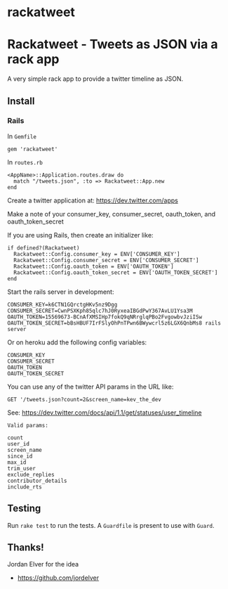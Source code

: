 rackatweet
==========

# Rackatweet - Tweets as JSON via a rack app

A very simple rack app to provide a twitter timeline as JSON.

## Install

### Rails

In `Gemfile`

    gem 'rackatweet'

In `routes.rb`

    <AppName>::Application.routes.draw do
      match "/tweets.json", :to => Rackatweet::App.new
    end
    
Create a twitter application at: https://dev.twitter.com/apps

Make a note of your consumer_key, consumer_secret, oauth_token, and oauth_token_secret

If you are using Rails, then create an initializer like:

    if defined?(Rackatweet)
      Rackatweet::Config.consumer_key = ENV['CONSUMER_KEY']
      Rackatweet::Config.consumer_secret = ENV['CONSUMER_SECRET']
      Rackatweet::Config.oauth_token = ENV['OAUTH_TOKEN']
      Rackatweet::Config.oauth_token_secret = ENV['OAUTH_TOKEN_SECRET']
    end

Start the rails server in development:
    
    CONSUMER_KEY=k6CTN1GQrctgHKv5nz9Dgg CONSUMER_SECRET=CwnPSXKph85qlc7hJ0RyxeaIBGdPwY367AvLU1Ysa3M OAUTH_TOKEN=15569673-BCnAfXMSIHp7fokQ9qNRrglqPBo2FvgowbvJziISw OAUTH_TOKEN_SECRET=bBsHBUF7IrFSlyOhPnTPwn6BWywcrl5z6LGX6QnbMs8 rails server

Or on heroku add the following config variables:

    CONSUMER_KEY
    CONSUMER_SECRET
    OAUTH_TOKEN
    OAUTH_TOKEN_SECRET


You can use any of the twitter API params in the URL like:

    GET '/tweets.json?count=2&screen_name=kev_the_dev

See: https://dev.twitter.com/docs/api/1.1/get/statuses/user_timeline
  
    Valid params:

    count
    user_id
    screen_name
    since_id
    max_id
    trim_user
    exclude_replies
    contributor_details
    include_rts
    
## Testing

Run `rake test` to run the tests. A `Guardfile` is present to use with `Guard`.

## Thanks!

Jordan Elver for the idea
* https://github.com/jordelver
